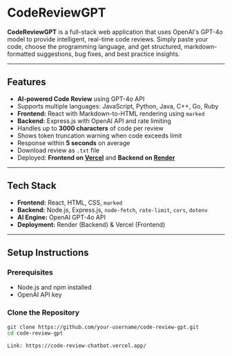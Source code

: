 #  CodeReviewGPT

**CodeReviewGPT** is a full-stack web application that uses OpenAI's GPT-4o model to provide intelligent, real-time code reviews. Simply paste your code, choose the programming language, and get structured, markdown-formatted suggestions, bug fixes, and best practice insights.

---

##  Features

-  **AI-powered Code Review** using GPT-4o API
-  Supports multiple languages: JavaScript, Python, Java, C++, Go, Ruby
-  **Frontend:** React with Markdown-to-HTML rendering using `marked`
-  **Backend:** Express.js with OpenAI API and rate limiting
-  Handles up to **3000 characters** of code per review
-  Shows token truncation warning when code exceeds limit
-  Response within **5 seconds** on average
-  Download review as `.txt` file
-  Deployed: **Frontend on [Vercel](https://vercel.com/)** and **Backend on [Render](https://render.com/)**

---

##  Tech Stack

- **Frontend:** React, HTML, CSS, `marked`
- **Backend:** Node.js, Express.js, `node-fetch`, `rate-limit`, `cors`, `dotenv`
- **AI Engine:** OpenAI GPT-4o API
- **Deployment:** Render (Backend) & Vercel (Frontend)

---

##  Setup Instructions

###  Prerequisites

- Node.js and npm installed
- OpenAI API key

###  Clone the Repository

```bash
git clone https://github.com/your-username/code-review-gpt.git
cd code-review-gpt

Link: https://code-review-chatbot.vercel.app/
